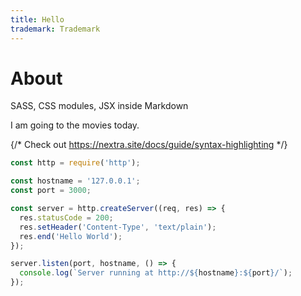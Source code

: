 ```yaml
---
title: Hello
trademark: Trademark
---
```


# About

SASS, CSS modules, JSX inside Markdown

I am going to the movies today.

{/* Check out https://nextra.site/docs/guide/syntax-highlighting */}

```javascript filename="index.js" {1,4-5}
const http = require('http');

const hostname = '127.0.0.1';
const port = 3000;

const server = http.createServer((req, res) => {
  res.statusCode = 200;
  res.setHeader('Content-Type', 'text/plain');
  res.end('Hello World');
});

server.listen(port, hostname, () => {
  console.log(`Server running at http://${hostname}:${port}/`);
});
```
